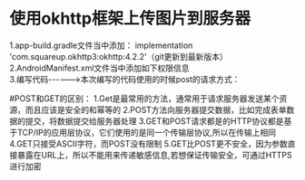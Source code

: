 # 使用okhttp框架上传图片到服务器
1.app-build.gradle文件当中添加： implementation 'com.squareup.okhttp3:okhttp:4.2.2'（git更新到最新版本）
2.AndroidManifest.xml文件当中添加如下权限信息
    <uses-permission android:name="android.permission.INTERNET"/>
    <uses-permission android:name="android.permission.WRITE_EXTERNAL_STORAGE"/>
    <uses-permission android:name="android.permission.ACCESS_WIFI_STATE"/>
    <uses-permission android:name="android.permission.ACCESS_NETWORK_STATE"/>  
 3.编写代码------>本次编写的代码使用的时候post的请求方式：
  
 
 #POST和GET的区别：
 1.Get是最常用的方法，通常用于请求服务器发送某个资源，而且应该是安全的和幂等的
 2.POST方法向服务器提交数据，比如完成表单数据的提交，将数据提交给服务器处理
 3.GET和POST请求都是的HTTP协议都是基于TCP/IP的应用层协议，它们使用的是同一个传输层协议,所以在传输上相同
 4.GET只接受ASCII字符，而POST没有限制
 5.GET比POST更不安全，因为参数直接暴露在URL上，所以不能用来传递敏感信息,若想保证传输安全，可通过HTTPS进行加密
